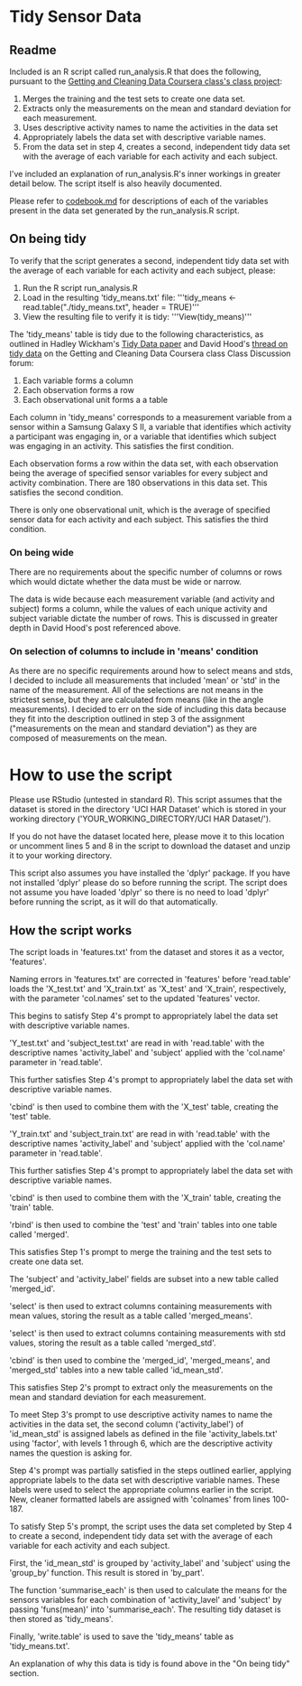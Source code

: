# Tidy Sensor Data 
## Readme
Included is an R script called run_analysis.R that does the following, pursuant to the [Getting and Cleaning Data Coursera class's class project](https://class.coursera.org/getdata-012/human_grading/view/courses/973499/assessments/3/submissions):

1. Merges the training and the test sets to create one data set.
2. Extracts only the measurements on the mean and standard deviation for each measurement. 
3. Uses descriptive activity names to name the activities in the data set
4. Appropriately labels the data set with descriptive variable names. 
5. From the data set in step 4, creates a second, independent tidy data set with the average of each variable for each activity and each subject.

I've included an explanation of run_analysis.R's inner workings in greater detail below. The script itself is also heavily documented.

Please refer to [codebook.md]("./codebook.md") for descriptions of each of the variables present in the data set generated by the run_analysis.R script.

## On being tidy
To verify that the script generates a second, independent tidy data set with the average of each variable for each activity and each subject, please:

1. Run the R script run_analysis.R 
2. Load in the resulting 'tidy_means.txt' file: '''tidy_means <- read.table("./tidy_means.txt", header = TRUE)'''
3. View the resulting file to verify it is tidy: '''View(tidy_means)'''

The 'tidy_means' table is tidy due to the following characteristics, as outlined in Hadley Wickham's [Tidy Data paper](http://vita.had.co.nz/papers/tidy-data.pdf) and David Hood's [thread on tidy data](https://class.coursera.org/getdata-012/forum/thread?thread_id=234) on the Getting and Cleaning Data Coursera class Class Discussion forum:

1. Each variable forms a column
2. Each observation forms a row
3. Each observational unit forms a a table

Each column in 'tidy_means' corresponds to a measurement variable from a sensor within a Samsung Galaxy S II, a variable that identifies which activity a participant was engaging in, or a variable that identifies which subject was engaging in an activity. This satisfies the first condition.

Each observation forms a row within the data set, with each observation being the average of specified sensor variables for every subject and activity combination. There are 180 observations in this data set. This satisfies the second condition.

There is only one observational unit, which is the average of specified sensor data for each activity and each subject. This satisfies the third condition.

### On being wide
There are no requirements about the specific number of columns or rows which would dictate whether the data must be wide or narrow.

The data is wide because each measurement variable (and activity and subject) forms a column, while the values of each unique activity and subject variable dictate the number of rows. This is discussed in greater depth in David Hood's post referenced above.

### On selection of columns to include in 'means' condition
As there are no specific requirements around how to select means and stds, I decided to include all measurements that included 'mean' or 'std' in the name of the measurement. All of the selections are not means in the strictest sense, but they are calculated from means (like in the angle measurements). I decided to err on the side of including this data because they fit into the description outlined in step 3 of the assignment ("measurements on the mean and standard deviation") as they are composed of measurements on the mean.

# How to use the script

Please use RStudio (untested in standard R). This script assumes that the dataset is stored in the directory 'UCI HAR Dataset' which is stored in your working directory ('YOUR_WORKING_DIRECTORY/UCI HAR Dataset/').

If you do not have the dataset located here, please move it to this location or uncomment lines 5 and 8 in the script to download the dataset and unzip it to your working directory.

This script also assumes you have installed the 'dplyr' package. If you have not installed 'dplyr' please do so before running the script. The script does not assume you have loaded 'dplyr' so there is no need to load 'dplyr' before running the script, as it will do that automatically.

## How the script works
The script loads in 'features.txt' from the dataset and stores it as a vector, 'features'.

Naming errors in 'features.txt' are corrected in 'features' before 'read.table' loads the 'X_test.txt' and 'X_train.txt' as 'X_test' and 'X_train', respectively, with the parameter 'col.names' set to the updated 'features' vector.

This begins to satisfy Step 4's prompt to appropriately label the data set with descriptive variable names.

'Y_test.txt' and 'subject_test.txt' are read in with 'read.table' with the descriptive names 'activity_label' and 'subject' applied with the 'col.name' parameter in 'read.table'.

This further satisfies Step 4's prompt to appropriately label the data set with descriptive variable names.

'cbind' is then used to combine them with the 'X_test' table, creating the 'test' table.

'Y_train.txt' and 'subject_train.txt' are read in with 'read.table' with the descriptive names 'activity_label' and 'subject' applied with the 'col.name' parameter in 'read.table'.

This further satisfies Step 4's prompt to appropriately label the data set with descriptive variable names.

'cbind' is then used to combine them with the 'X_train' table, creating the 'train' table.

'rbind' is then used to combine the 'test' and 'train' tables into one table called 'merged'.

This satisfies Step 1's prompt to merge the training and the test sets to
create one data set.

The 'subject' and 'activity_label' fields are subset into a new table called 'merged_id'.

'select' is then used to extract columns containing measurements with mean values, storing the result as a table called 'merged_means'.

'select' is then used to extract columns containing measurements with std values, storing the result as a table called 'merged_std'.

'cbind' is then used to combine the 'merged_id', 'merged_means', and 'merged_std' tables into a new table called 'id_mean_std'.

This satisfies Step 2's prompt to extract only the measurements on the mean and standard deviation for each measurement.

To meet Step 3's prompt to use descriptive activity names to name the activities in the data set, the second column ('activity_label') of 'id_mean_std' is assigned labels as defined in the file 'activity_labels.txt' using 'factor', with levels 1 through 6, which are the descriptive activity names the question is asking for.

Step 4's prompt was partially satisfied in the steps outlined earlier, applying appropriate labels to the data set with descriptive variable names. These labels were used to select the appropriate columns earlier in the script. New, cleaner formatted labels are assigned with 'colnames' from lines 100-187.

To satisfy Step 5's prompt, the script uses the data set completed by Step 4 to create a second, independent tidy data set with the average of each variable for each activity and each subject.

First, the 'id_mean_std' is grouped by 'activity_label' and 'subject' using the 'group_by' function. This result is stored in 'by_part'.

The function 'summarise_each' is then used to calculate the means for the sensors variables for each combination of 'activity_lavel' and 'subject' by passing 'funs(mean)' into 'summarise_each'. The resulting tidy dataset is then stored as 'tidy_means'.

Finally, 'write.table' is used to save the 'tidy_means' table as 'tidy_means.txt'.

An explanation of why this data is tidy is found above in the "On being tidy" section.



